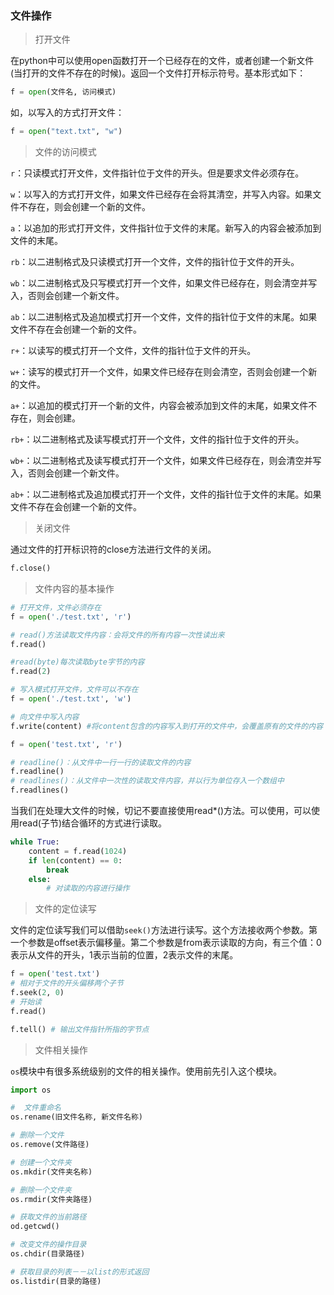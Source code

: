 ### 文件操作

> 打开文件

在python中可以使用open函数打开一个已经存在的文件，或者创建一个新文件(当打开的文件不存在的时候)。返回一个文件打开标示符号。基本形式如下：

```python
f = open(文件名, 访问模式)
```

如，以写入的方式打开文件：

```python
f = open("text.txt", "w")
```

> 文件的访问模式

`r`：只读模式打开文件，文件指针位于文件的开头。但是要求文件必须存在。

`w`：以写入的方式打开文件，如果文件已经存在会将其清空，并写入内容。如果文件不存在，则会创建一个新的文件。

`a`：以追加的形式打开文件，文件指针位于文件的末尾。新写入的内容会被添加到文件的末尾。

`rb`：以二进制格式及只读模式打开一个文件，文件的指针位于文件的开头。

`wb`：以二进制格式及只写模式打开一个文件，如果文件已经存在，则会清空并写入，否则会创建一个新文件。

`ab`：以二进制格式及追加模式打开一个文件，文件的指针位于文件的末尾。如果文件不存在会创建一个新的文件。
 
`r+`：以读写的模式打开一个文件，文件的指针位于文件的开头。

`w+`：读写的模式打开一个文件，如果文件已经存在则会清空，否则会创建一个新的文件。

`a+`：以追加的模式打开一个新的文件，内容会被添加到文件的末尾，如果文件不存在，则会创建。

`rb+`：以二进制格式及读写模式打开一个文件，文件的指针位于文件的开头。

`wb+`：以二进制格式及读写模式打开一个文件，如果文件已经存在，则会清空并写入，否则会创建一个新文件。

`ab+`：以二进制格式及追加模式打开一个文件，文件的指针位于文件的末尾。如果文件不存在会创建一个新的文件。

> 关闭文件

通过文件的打开标识符的close方法进行文件的关闭。

```python
f.close()
```

> 文件内容的基本操作

```python
# 打开文件，文件必须存在
f = open('./test.txt', 'r')

# read()方法读取文件内容：会将文件的所有内容一次性读出来
f.read()

#read(byte)每次读取byte字节的内容
f.read(2)
```

```python
# 写入模式打开文件，文件可以不存在
f = open('./test.txt', 'w')

# 向文件中写入内容
f.write(content) #将content包含的内容写入到打开的文件中，会覆盖原有的文件的内容

```
```python
f = open('test.txt', 'r')

# readline()：从文件中一行一行的读取文件的内容
f.readline()
# readlines()：从文件中一次性的读取文件内容，并以行为单位存入一个数组中
f.readlines()
```
当我们在处理大文件的时候，切记不要直接使用read*()方法。可以使用，可以使用read(子节)结合循环的方式进行读取。

```python
while True:
    content = f.read(1024)
    if len(content) == 0:
        break
    else:
        # 对读取的内容进行操作
```
> 文件的定位读写

文件的定位读写我们可以借助`seek()`方法进行读写。这个方法接收两个参数。第一个参数是offset表示偏移量。第二个参数是from表示读取的方向，有三个值：0表示从文件的开头，1表示当前的位置，2表示文件的末尾。

```python
f = open('test.txt')
# 相对于文件的开头偏移两个子节
f.seek(2, 0)
# 开始读
f.read()
```

```python
f.tell() # 输出文件指针所指的字节点
```

> 文件相关操作

`os`模块中有很多系统级别的文件的相关操作。使用前先引入这个模块。

```python
import os
```
```python
#  文件重命名
os.rename(旧文件名称, 新文件名称)

# 删除一个文件
os.remove(文件路径)

# 创建一个文件夹
os.mkdir(文件夹名称)

# 删除一个文件夹
os.rmdir(文件夹路径)

# 获取文件的当前路径
od.getcwd()

# 改变文件的操作目录
os.chdir(目录路径)

# 获取目录的列表－－以list的形式返回
os.listdir(目录的路径)
```